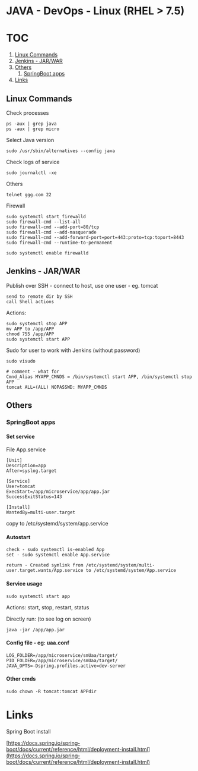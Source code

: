 # JAVA - DevOps - Linux (RHEL > 7.5)

# TOC
1. [Linux Commands](#linux_commands)
2. [Jenkins - JAR/WAR](#jenkins_jarwar)
3. [Others](#others)
    1. [SpringBoot apps](#springboot_apps)
4. [Links](#links)

## Linux Commands <a name="linux_commands"></a>

Check processes

    ps -aux | grep java
    ps -aux | grep micro

Select Java version

    sudo /usr/sbin/alternatives --config java
    
Check logs of service

    sudo journalctl -xe

Others

    telnet ggg.com 22

Firewall
    
    sudo systemctl start firewalld
    sudo firewall-cmd --list-all
    sudo firewall-cmd --add-port=80/tcp
    sudo firewall-cmd --add-masquerade
    sudo firewall-cmd --add-forward-port=port=443:proto=tcp:toport=8443
    sudo firewall-cmd --runtime-to-permanent
    
    sudo systemctl enable firewalld

## Jenkins - JAR/WAR <a name="jenkins_jarwar"></a>

Publish over SSH - connect to host, use one user - eg. tomcat

    send to remote dir by SSH
    call Shell actions
    
Actions:

    sudo systemctl stop APP
    mv APP to /app/APP
    chmod 755 /app/APP
    sudo systemctl start APP

Sudo for user to work with Jenkins (without password)

    sudo visudo
    
    # comment - what for
    Cmnd_Alias MYAPP_CMNDS = /bin/systemctl start APP, /bin/systemctl stop APP
    tomcat ALL=(ALL) NOPASSWD: MYAPP_CMNDS

## Others <a name="others"></a>

### SpringBoot apps <a name="springboot_apps"></a>

#### Set service

File App.service

    [Unit]
    Description=app
    After=syslog.target

    [Service]
    User=tomcat
    ExecStart=/app/microservice/app/app.jar
    SuccessExitStatus=143

    [Install]
    WantedBy=multi-user.target

copy to /etc/systemd/system/app.service
    
#### Autostart

    check - sudo systemctl is-enabled App
    set - sudo systemctl enable App.service
    
    return - Created symlink from /etc/systemd/system/multi-user.target.wants/App.service to /etc/systemd/system/App.service

#### Service usage

    sudo systemctl start app    

Actions: start, stop, restart, status

Directly run: (to see log on screen)
    
    java -jar /app/app.jar
    
    
    
#### Config file - eg: uaa.conf

    LOG_FOLDER=/app/microservice/smUaa/target/
    PID_FOLDER=/app/microservice/smUaa/target/
    JAVA_OPTS=-Dspring.profiles.active=dev-server

#### Other cmds

    sudo chown -R tomcat:tomcat APPdir
    


# Links <a name="links"></a>

Spring Boot install

[https://docs.spring.io/spring-boot/docs/current/reference/html/deployment-install.html](https://docs.spring.io/spring-boot/docs/current/reference/html/deployment-install.html)
